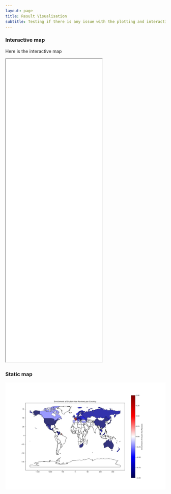 ```yaml
---
layout: page
title: Result Visualisation
subtitle: Testing if there is any issue with the plotting and interactive plot
---
```


### Interactive map

Here is the interactive map

<div>
    <iframe src="./assets/html/bf_reviews_map.html" width='60%' height='950'></iframe>
</div>

### Static map

![Static map](/assets/img_ada/static_map.png)